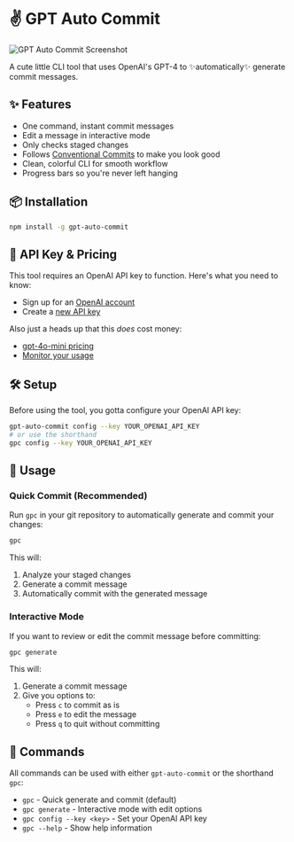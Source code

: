 # ✌️ GPT Auto Commit

![GPT Auto Commit Screenshot](https://abruno.net/gpc-screenshot.png)

A cute little CLI tool that uses OpenAI's GPT-4 to ✨automatically✨ generate commit messages.

## ✨ Features

- One command, instant commit messages
- Edit a message in interactive mode
- Only checks staged changes
- Follows [Conventional Commits](https://www.conventionalcommits.org) to make you look good
- Clean, colorful CLI for smooth workflow
- Progress bars so you're never left hanging

## 📦 Installation

```bash
npm install -g gpt-auto-commit
```

## 🔑 API Key & Pricing

This tool requires an OpenAI API key to function. Here's what you need to know:

- Sign up for an [OpenAI account](https://platform.openai.com/signup)
- Create a [new API key](https://platform.openai.com/api-keys)

Also just a heads up that this _does_ cost money:

- [gpt-4o-mini pricing](https://openai.com/pricing)
- [Monitor your usage](https://platform.openai.com/usage)

## 🛠️ Setup

Before using the tool, you gotta configure your OpenAI API key:

```bash
gpt-auto-commit config --key YOUR_OPENAI_API_KEY
# or use the shorthand
gpc config --key YOUR_OPENAI_API_KEY
```

## 🚀 Usage

### Quick Commit (Recommended)

Run `gpc` in your git repository to automatically generate and commit your changes:

```bash
gpc
```

This will:

1. Analyze your staged changes
2. Generate a commit message
3. Automatically commit with the generated message

### Interactive Mode

If you want to review or edit the commit message before committing:

```bash
gpc generate
```

This will:

1. Generate a commit message
2. Give you options to:
   - Press `c` to commit as is
   - Press `e` to edit the message
   - Press `q` to quit without committing

## 📝 Commands

All commands can be used with either `gpt-auto-commit` or the shorthand `gpc`:

- `gpc` - Quick generate and commit (default)
- `gpc generate` - Interactive mode with edit options
- `gpc config --key <key>` - Set your OpenAI API key
- `gpc --help` - Show help information
